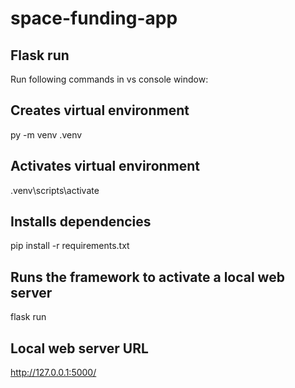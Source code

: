 # space-funding-app

## Flask run

Run following commands in vs console window:

## Creates virtual environment
py -m venv .venv

## Activates virtual environment
.venv\scripts\activate

## Installs dependencies
pip install -r requirements.txt


## Runs the framework to activate a local web server
flask run


## Local web server URL
http://127.0.0.1:5000/
